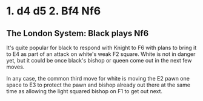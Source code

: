 # 1. d4 d5 2. Bf4 Nf6

## The London System: Black plays Nf6

It's quite popular for black to respond with Knight to F6 with plans to bring it to E4 as part of an attack on white's weak F2 square. White is not in danger yet, but it could be once black's bishop or queen come out in the next few moves.

In any case, the common third move for white is moving the E2 pawn one space to E3 to protect the pawn and bishop already out there at the same time as allowing the light squared bishop on F1 to get out next.

